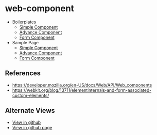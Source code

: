 # web-component

- Boilerplates
	- [Simple Component](src/simple-component.js)
	- [Advance Component](src/advance-component.js)
	- [Form Component](src/form-component.js)
- Sample Page
	- [Simple Component](sample/simple-component.html)
	- [Advance Component](sample/advance-component.html)
	- [Form Component](sample/form-component.html)

## References

- https://developer.mozilla.org/en-US/docs/Web/API/Web_components
- https://webkit.org/blog/13711/elementinternals-and-form-associated-custom-elements/

## Alternate Views

- [View in github](https://github.com/JamesRobertHugginsNgo/web-component)
- [View in github page](https://jamesroberthugginsngo.github.io/web-component/)
